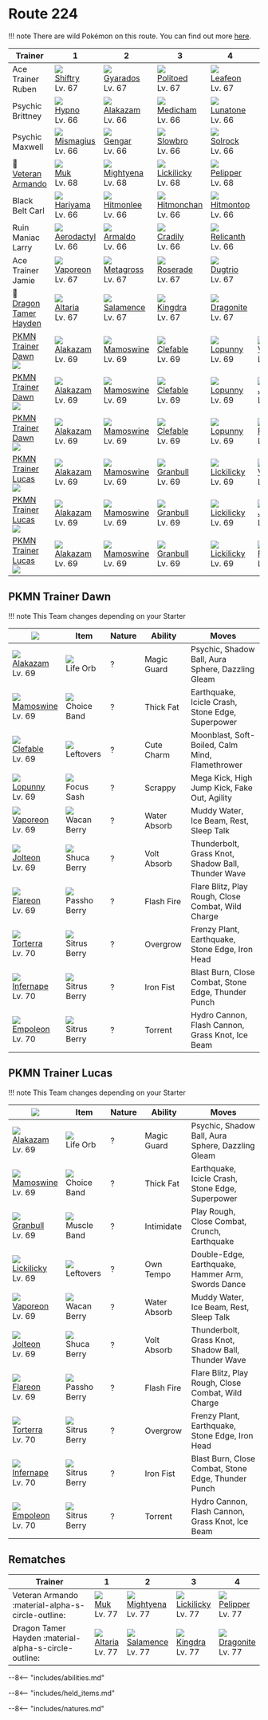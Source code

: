 # Route 224

!!! note
    There are wild Pokémon on this route. You can find out more [here](../../wild_pokemon/route_224/).


Trainer                                    | 1                                  | 2                                 | 3                                  | 4                                  | 5                                | 6
---                                        | ---                                | ---                               | ---                                | ---                                | ---                              | ---
Ace Trainer Ruben                          | ![][275]<br>[Shiftry]<br>Lv. 67    | ![][130]<br>[Gyarados]<br>Lv. 67  | ![][186]<br>[Politoed]<br>Lv. 67   | ![][470]<br>[Leafeon]<br>Lv. 67    | &nbsp;                           | &nbsp;
Psychic Brittney                           | ![][097]<br>[Hypno]<br>Lv. 66      | ![][065]<br>[Alakazam]<br>Lv. 66  | ![][308]<br>[Medicham]<br>Lv. 66   | ![][337]<br>[Lunatone]<br>Lv. 66   | &nbsp;                           | &nbsp;
Psychic Maxwell                            | ![][429]<br>[Mismagius]<br>Lv. 66  | ![][094]<br>[Gengar]<br>Lv. 66    | ![][080]<br>[Slowbro]<br>Lv. 66    | ![][338]<br>[Solrock]<br>Lv. 66    | &nbsp;                           | &nbsp;
:repeat: [Veteran Armando](#rematches)     | ![][089]<br>[Muk]<br>Lv. 68        | ![][262]<br>[Mightyena]<br>Lv. 68 | ![][463]<br>[Lickilicky]<br>Lv. 68 | ![][279]<br>[Pelipper]<br>Lv. 68   | &nbsp;                           | &nbsp;
Black Belt Carl                            | ![][297]<br>[Hariyama]<br>Lv. 66   | ![][106]<br>[Hitmonlee]<br>Lv. 66 | ![][107]<br>[Hitmonchan]<br>Lv. 66 | ![][237]<br>[Hitmontop]<br>Lv. 66  | &nbsp;                           | &nbsp;
Ruin Maniac Larry                          | ![][142]<br>[Aerodactyl]<br>Lv. 66 | ![][348]<br>[Armaldo]<br>Lv. 66   | ![][346]<br>[Cradily]<br>Lv. 66    | ![][369]<br>[Relicanth]<br>Lv. 66  | &nbsp;                           | &nbsp;
Ace Trainer Jamie                          | ![][134]<br>[Vaporeon]<br>Lv. 67   | ![][376]<br>[Metagross]<br>Lv. 67 | ![][407]<br>[Roserade]<br>Lv. 67   | ![][051]<br>[Dugtrio]<br>Lv. 67    | &nbsp;                           | &nbsp;
:repeat: [Dragon Tamer Hayden](#rematches) | ![][334]<br>[Altaria]<br>Lv. 67    | ![][373]<br>[Salamence]<br>Lv. 67 | ![][230]<br>[Kingdra]<br>Lv. 67    | ![][149]<br>[Dragonite]<br>Lv. 67  | &nbsp;                           | &nbsp;
[PKMN Trainer Dawn]<br>![][dawn]           | ![][065]<br>[Alakazam]<br>Lv. 69   | ![][473]<br>[Mamoswine]<br>Lv. 69 | ![][036]<br>[Clefable]<br>Lv. 69   | ![][428]<br>[Lopunny]<br>Lv. 69    | ![][134]<br>[Vaporeon]<br>Lv. 69 | ![][389]<br>[Torterra]<br>Lv. 70
[PKMN Trainer Dawn]<br>![][dawn]           | ![][065]<br>[Alakazam]<br>Lv. 69   | ![][473]<br>[Mamoswine]<br>Lv. 69 | ![][036]<br>[Clefable]<br>Lv. 69   | ![][428]<br>[Lopunny]<br>Lv. 69    | ![][135]<br>[Jolteon]<br>Lv. 69  | ![][392]<br>[Infernape]<br>Lv. 70
[PKMN Trainer Dawn]<br>![][dawn]           | ![][065]<br>[Alakazam]<br>Lv. 69   | ![][473]<br>[Mamoswine]<br>Lv. 69 | ![][036]<br>[Clefable]<br>Lv. 69   | ![][428]<br>[Lopunny]<br>Lv. 69    | ![][136]<br>[Flareon]<br>Lv. 69  | ![][395]<br>[Empoleon]<br>Lv. 70
[PKMN Trainer Lucas]<br>![][lucas]         | ![][065]<br>[Alakazam]<br>Lv. 69   | ![][473]<br>[Mamoswine]<br>Lv. 69 | ![][210]<br>[Granbull]<br>Lv. 69   | ![][463]<br>[Lickilicky]<br>Lv. 69 | ![][134]<br>[Vaporeon]<br>Lv. 69 | ![][389]<br>[Torterra]<br>Lv. 70
[PKMN Trainer Lucas]<br>![][lucas]         | ![][065]<br>[Alakazam]<br>Lv. 69   | ![][473]<br>[Mamoswine]<br>Lv. 69 | ![][210]<br>[Granbull]<br>Lv. 69   | ![][463]<br>[Lickilicky]<br>Lv. 69 | ![][135]<br>[Jolteon]<br>Lv. 69  | ![][392]<br>[Infernape]<br>Lv. 70
[PKMN Trainer Lucas]<br>![][lucas]         | ![][065]<br>[Alakazam]<br>Lv. 69   | ![][473]<br>[Mamoswine]<br>Lv. 69 | ![][210]<br>[Granbull]<br>Lv. 69   | ![][463]<br>[Lickilicky]<br>Lv. 69 | ![][136]<br>[Flareon]<br>Lv. 69  | ![][395]<br>[Empoleon]<br>Lv. 70


## PKMN Trainer Dawn

!!! note
    This Team changes depending on your Starter

![][dawn]                         | Item                              | Nature | Ability      | Moves
---                               | ---                               | ---    | ---          | ---
![][065]<br>[Alakazam]<br>Lv. 69  | ![][life-orb]<br>Life Orb         | ?      | Magic Guard  | Psychic, Shadow Ball, Aura Sphere, Dazzling Gleam
![][473]<br>[Mamoswine]<br>Lv. 69 | ![][choice-band]<br>Choice Band   | ?      | Thick Fat    | Earthquake, Icicle Crash, Stone Edge, Superpower
![][036]<br>[Clefable]<br>Lv. 69  | ![][leftovers]<br>Leftovers       | ?      | Cute Charm   | Moonblast, Soft-Boiled, Calm Mind, Flamethrower
![][428]<br>[Lopunny]<br>Lv. 69   | ![][focus-sash]<br>Focus Sash     | ?      | Scrappy      | Mega Kick, High Jump Kick, Fake Out, Agility
![][134]<br>[Vaporeon]<br>Lv. 69  | ![][wacan-berry]<br>Wacan Berry   | ?      | Water Absorb | Muddy Water, Ice Beam, Rest, Sleep Talk
![][135]<br>[Jolteon]<br>Lv. 69   | ![][shuca-berry]<br>Shuca Berry   | ?      | Volt Absorb  | Thunderbolt, Grass Knot, Shadow Ball, Thunder Wave
![][136]<br>[Flareon]<br>Lv. 69   | ![][passho-berry]<br>Passho Berry | ?      | Flash Fire   | Flare Blitz, Play Rough, Close Combat, Wild Charge
![][389]<br>[Torterra]<br>Lv. 70  | ![][sitrus-berry]<br>Sitrus Berry | ?      | Overgrow     | Frenzy Plant, Earthquake, Stone Edge, Iron Head
![][392]<br>[Infernape]<br>Lv. 70 | ![][sitrus-berry]<br>Sitrus Berry | ?      | Iron Fist    | Blast Burn, Close Combat, Stone Edge, Thunder Punch
![][395]<br>[Empoleon]<br>Lv. 70  | ![][sitrus-berry]<br>Sitrus Berry | ?      | Torrent      | Hydro Cannon, Flash Cannon, Grass Knot, Ice Beam

## PKMN Trainer Lucas

!!! note
    This Team changes depending on your Starter

![][lucas]                         | Item                              | Nature | Ability      | Moves
---                                | ---                               | ---    | ---          | ---
![][065]<br>[Alakazam]<br>Lv. 69   | ![][life-orb]<br>Life Orb         | ?      | Magic Guard  | Psychic, Shadow Ball, Aura Sphere, Dazzling Gleam
![][473]<br>[Mamoswine]<br>Lv. 69  | ![][choice-band]<br>Choice Band   | ?      | Thick Fat    | Earthquake, Icicle Crash, Stone Edge, Superpower
![][210]<br>[Granbull]<br>Lv. 69   | ![][muscle-band]<br>Muscle Band   | ?      | Intimidate   | Play Rough, Close Combat, Crunch, Earthquake
![][463]<br>[Lickilicky]<br>Lv. 69 | ![][leftovers]<br>Leftovers       | ?      | Own Tempo    | Double-Edge, Earthquake, Hammer Arm, Swords Dance
![][134]<br>[Vaporeon]<br>Lv. 69   | ![][wacan-berry]<br>Wacan Berry   | ?      | Water Absorb | Muddy Water, Ice Beam, Rest, Sleep Talk
![][135]<br>[Jolteon]<br>Lv. 69    | ![][shuca-berry]<br>Shuca Berry   | ?      | Volt Absorb  | Thunderbolt, Grass Knot, Shadow Ball, Thunder Wave
![][136]<br>[Flareon]<br>Lv. 69    | ![][passho-berry]<br>Passho Berry | ?      | Flash Fire   | Flare Blitz, Play Rough, Close Combat, Wild Charge
![][389]<br>[Torterra]<br>Lv. 70   | ![][sitrus-berry]<br>Sitrus Berry | ?      | Overgrow     | Frenzy Plant, Earthquake, Stone Edge, Iron Head
![][392]<br>[Infernape]<br>Lv. 70  | ![][sitrus-berry]<br>Sitrus Berry | ?      | Iron Fist    | Blast Burn, Close Combat, Stone Edge, Thunder Punch
![][395]<br>[Empoleon]<br>Lv. 70   | ![][sitrus-berry]<br>Sitrus Berry | ?      | Torrent      | Hydro Cannon, Flash Cannon, Grass Knot, Ice Beam

## Rematches

Trainer                                               | 1                               | 2                                 | 3                                  | 4
---                                                   | ---                             | ---                               | ---                                | ---
Veteran Armando :material-alpha-s-circle-outline:     | ![][089]<br>[Muk]<br>Lv. 77     | ![][262]<br>[Mightyena]<br>Lv. 77 | ![][463]<br>[Lickilicky]<br>Lv. 77 | ![][279]<br>[Pelipper]<br>Lv. 77
Dragon Tamer Hayden :material-alpha-s-circle-outline: | ![][334]<br>[Altaria]<br>Lv. 77 | ![][373]<br>[Salamence]<br>Lv. 77 | ![][230]<br>[Kingdra]<br>Lv. 77    | ![][149]<br>[Dragonite]<br>Lv. 77

--8<-- "includes/abilities.md"

--8<-- "includes/held_items.md"

--8<-- "includes/natures.md"

[PKMN Trainer Dawn]: #pkmn-trainer-dawn
[PKMN Trainer Lucas]: #pkmn-trainer-lucas
[Clefable]: ../../pokemons/036/
[Dugtrio]: ../../pokemons/051/
[Alakazam]: ../../pokemons/065/
[Slowbro]: ../../pokemons/080/
[Muk]: ../../pokemons/089/
[Gengar]: ../../pokemons/094/
[Hypno]: ../../pokemons/097/
[Hitmonlee]: ../../pokemons/106/
[Hitmonchan]: ../../pokemons/107/
[Gyarados]: ../../pokemons/130/
[Vaporeon]: ../../pokemons/134/
[Jolteon]: ../../pokemons/135/
[Flareon]: ../../pokemons/136/
[Aerodactyl]: ../../pokemons/142/
[Dragonite]: ../../pokemons/149/
[Politoed]: ../../pokemons/186/
[Granbull]: ../../pokemons/210/
[Kingdra]: ../../pokemons/230/
[Hitmontop]: ../../pokemons/237/
[Mightyena]: ../../pokemons/262/
[Shiftry]: ../../pokemons/275/
[Pelipper]: ../../pokemons/279/
[Hariyama]: ../../pokemons/297/
[Medicham]: ../../pokemons/308/
[Altaria]: ../../pokemons/334/
[Lunatone]: ../../pokemons/337/
[Solrock]: ../../pokemons/338/
[Cradily]: ../../pokemons/346/
[Armaldo]: ../../pokemons/348/
[Relicanth]: ../../pokemons/369/
[Salamence]: ../../pokemons/373/
[Metagross]: ../../pokemons/376/
[Torterra]: ../../pokemons/389/
[Infernape]: ../../pokemons/392/
[Empoleon]: ../../pokemons/395/
[Roserade]: ../../pokemons/407/
[Lopunny]: ../../pokemons/428/
[Mismagius]: ../../pokemons/429/
[Lickilicky]: ../../pokemons/463/
[Leafeon]: ../../pokemons/470/
[Mamoswine]: ../../pokemons/473/
[choice-band]: ../img/items/choice-band.png
[focus-sash]: ../img/items/focus-sash.png
[leftovers]: ../img/items/leftovers.png
[life-orb]: ../img/items/life-orb.png
[muscle-band]: ../img/items/muscle-band.png
[passho-berry]: ../img/items/passho-berry.png
[shuca-berry]: ../img/items/shuca-berry.png
[sitrus-berry]: ../img/items/sitrus-berry.png
[wacan-berry]: ../img/items/wacan-berry.png
[036]: ../img/pokemon/036.png
[051]: ../img/pokemon/051.png
[065]: ../img/pokemon/065.png
[080]: ../img/pokemon/080.png
[089]: ../img/pokemon/089.png
[094]: ../img/pokemon/094.png
[097]: ../img/pokemon/097.png
[106]: ../img/pokemon/106.png
[107]: ../img/pokemon/107.png
[130]: ../img/pokemon/130.png
[134]: ../img/pokemon/134.png
[135]: ../img/pokemon/135.png
[136]: ../img/pokemon/136.png
[142]: ../img/pokemon/142.png
[149]: ../img/pokemon/149.png
[186]: ../img/pokemon/186.png
[210]: ../img/pokemon/210.png
[230]: ../img/pokemon/230.png
[237]: ../img/pokemon/237.png
[262]: ../img/pokemon/262.png
[275]: ../img/pokemon/275.png
[279]: ../img/pokemon/279.png
[297]: ../img/pokemon/297.png
[308]: ../img/pokemon/308.png
[334]: ../img/pokemon/334.png
[337]: ../img/pokemon/337.png
[338]: ../img/pokemon/338.png
[346]: ../img/pokemon/346.png
[348]: ../img/pokemon/348.png
[369]: ../img/pokemon/369.png
[373]: ../img/pokemon/373.png
[376]: ../img/pokemon/376.png
[389]: ../img/pokemon/389.png
[392]: ../img/pokemon/392.png
[395]: ../img/pokemon/395.png
[407]: ../img/pokemon/407.png
[428]: ../img/pokemon/428.png
[429]: ../img/pokemon/429.png
[463]: ../img/pokemon/463.png
[470]: ../img/pokemon/470.png
[473]: ../img/pokemon/473.png
[lucas]: ../img/trainer/lucas.png
[dawn]: ../img/trainer/dawn.png
